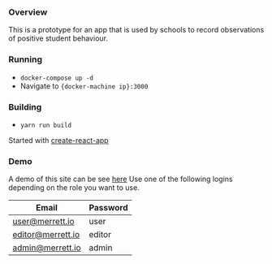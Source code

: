 ### Overview ###
This is a prototype for an app that is used by schools to record observations of positive student behaviour.


### Running ###
- `docker-compose up -d`
- Navigate to `{docker-machine ip}:3000`


### Building ###
- `yarn run build`


Started with [create-react-app](https://github.com/facebookincubator/create-react-app)


### Demo ###
A demo of this site can be see [here](https://school.merrett.io)
Use one of the following logins depending on the role you want to use.

| Email | Password |
| ----- | -------- |
| user@merrett.io | user |
| editor@merrett.io | editor |
| admin@merrett.io | admin |
